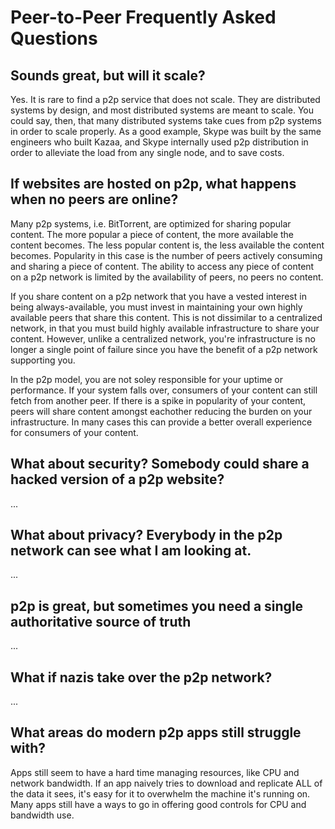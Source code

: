 # Peer-to-Peer Frequently Asked Questions

## Sounds great, but will it scale?

Yes. It is rare to find a p2p service that does not scale. They are distributed systems by design, and most distributed systems are meant to scale. You could say, then, that many distributed systems take cues from p2p systems in order to scale properly. As a good example, Skype was built by the same engineers who built Kazaa, and Skype internally used p2p distribution in order to alleviate the load from any single node, and to save costs.  

## If websites are hosted on p2p, what happens when no peers are online?

Many p2p systems, i.e. BitTorrent, are optimized for sharing popular content. The more popular a piece of content, the more available the content becomes. The less popular content is, the less available the content becomes. Popularity in this case is the number of peers actively consuming and sharing a piece of content. The ability to access any piece of content on a p2p network is limited by the availability of peers, no peers no content.

If you share content on a p2p network that you have a vested interest in being always-available, you must invest in maintaining your own highly available peers that share this content. This is not dissimilar to a centralized network, in that you must build highly available infrastructure to share your content. However, unlike a centralized network, you're infrastructure is no longer a single point of failure since you have the benefit of a p2p network supporting you.

In the p2p model, you are not soley responsible for your uptime or performance. If your system falls over, consumers of your content can still fetch from another peer. If there is a spike in popularity of your content, peers will share content amongst eachother reducing the burden on your infrastructure. In many cases this can provide a better overall experience for consumers of your content.

## What about security? Somebody could share a hacked version of a p2p website?

...

## What about privacy? Everybody in the p2p network can see what I am looking at.

...

## p2p is great, but sometimes you need a single authoritative source of truth

...

## What if nazis take over the p2p network?

...

## What areas do modern p2p apps still struggle with?

Apps still seem to have a hard time managing resources, like CPU and network
bandwidth. If an app naively tries to download and replicate ALL of the data it
sees, it's easy for it to overwhelm the machine it's running on. Many apps still
have a ways to go in offering good controls for CPU and bandwidth use.

